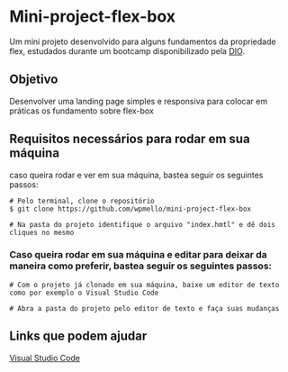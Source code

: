 # Mini-project-flex-box
Um mini projeto desenvolvido para alguns fundamentos da propriedade flex, estudados durante um bootcamp disponibilizado pela [DIO](https://www.dio.me/).

## Objetivo
Desenvolver uma landing page simples e responsiva para colocar em práticas os fundamento sobre flex-box

## Requisitos necessários para rodar em sua máquina
caso queira rodar e ver em sua máquina, bastea seguir os seguintes passos:
```
# Pelo terminal, clone o repositório
$ git clone https://github.com/wpmello/mini-project-flex-box

# Na pasta do projeto identifique o arquivo "index.hmtl" e dê dois cliques no mesmo
```
### Caso queira rodar em sua máquina e editar para deixar da maneira como preferir, bastea seguir os seguintes passos:

```
# Com o projeto já clonado em sua máquina, baixe um editor de texto como por exemplo o Visual Studio Code

# Abra a pasta do projeto pelo editor de texto e faça suas mudanças
```

## Links que podem ajudar

[Visual Studio Code](https://code.visualstudio.com/)
